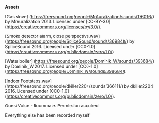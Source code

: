 **Assets**

[Gas stove] (https://freesound.org/people/MrAuralization/sounds/176016/) by MrAuralization 2013. Licensed under [CC-BY-3.0] (https://creativecommons.org/licenses/by/3.0/).

[Smoke detector alarm, close perspective.wav] (https://freesound.org/people/SpliceSound/sounds/369848/) by SpliceSound 2016. Licensed under [CC0-1.0] (https://creativecommons.org/publicdomain/zero/1.0/).

[Water boiler] (https://freesound.org/people/Dominik_W/sounds/398684/) by Dominik_W 2017. Licensed under [CC0-1.0] (https://freesound.org/people/Dominik_W/sounds/398684/).

[Indoor Footsteps.wav] (https://freesound.org/people/dkiller2204/sounds/366111/) by dkiller2204 2016. Licensed under [CC0-1.0] (https://creativecommons.org/publicdomain/zero/1.0/).

Guest Voice - Roommate. Permission acquired

Everything else has been recorded myself

